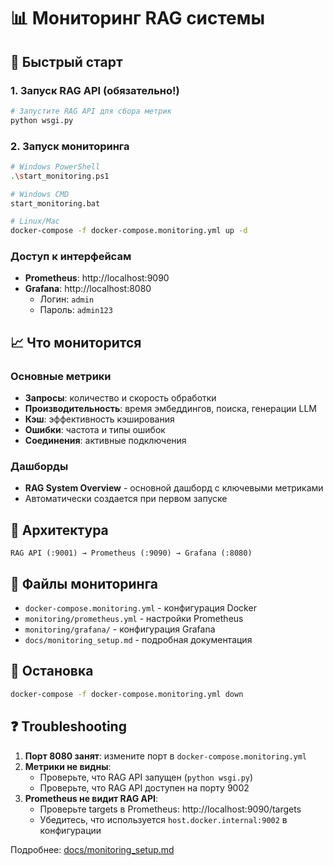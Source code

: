 # 📊 Мониторинг RAG системы

## 🚀 Быстрый старт

### 1. Запуск RAG API (обязательно!)
```bash
# Запустите RAG API для сбора метрик
python wsgi.py
```

### 2. Запуск мониторинга
```bash
# Windows PowerShell
.\start_monitoring.ps1

# Windows CMD
start_monitoring.bat

# Linux/Mac
docker-compose -f docker-compose.monitoring.yml up -d
```

### Доступ к интерфейсам
- **Prometheus**: http://localhost:9090
- **Grafana**: http://localhost:8080
  - Логин: `admin`
  - Пароль: `admin123`

## 📈 Что мониторится

### Основные метрики
- **Запросы**: количество и скорость обработки
- **Производительность**: время эмбеддингов, поиска, генерации LLM
- **Кэш**: эффективность кэширования
- **Ошибки**: частота и типы ошибок
- **Соединения**: активные подключения

### Дашборды
- **RAG System Overview** - основной дашборд с ключевыми метриками
- Автоматически создается при первом запуске

## 🔧 Архитектура

```
RAG API (:9001) → Prometheus (:9090) → Grafana (:8080)
```

## 📁 Файлы мониторинга

- `docker-compose.monitoring.yml` - конфигурация Docker
- `monitoring/prometheus.yml` - настройки Prometheus
- `monitoring/grafana/` - конфигурация Grafana
- `docs/monitoring_setup.md` - подробная документация

## 🛑 Остановка

```bash
docker-compose -f docker-compose.monitoring.yml down
```

## ❓ Troubleshooting

1. **Порт 8080 занят**: измените порт в `docker-compose.monitoring.yml`
2. **Метрики не видны**:
   - Проверьте, что RAG API запущен (`python wsgi.py`)
   - Проверьте, что RAG API доступен на порту 9002
3. **Prometheus не видит RAG API**:
   - Проверьте targets в Prometheus: http://localhost:9090/targets
   - Убедитесь, что используется `host.docker.internal:9002` в конфигурации

Подробнее: [docs/monitoring_setup.md](docs/monitoring_setup.md)
